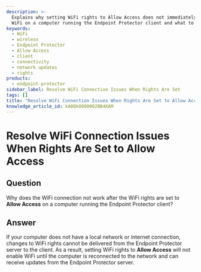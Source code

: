```yaml
---
description: >-
  Explains why setting WiFi rights to Allow Access does not immediately enable
  WiFi on a computer running the Endpoint Protector client and what to do.
keywords:
  - WiFi
  - wireless
  - Endpoint Protector
  - Allow Access
  - client
  - connectivity
  - network updates
  - rights
products:
  - endpoint-protector
sidebar_label: Resolve WiFi Connection Issues When Rights Are Set
tags: []
title: "Resolve WiFi Connection Issues When Rights Are Set to Allow Access"
knowledge_article_id: kA0Qk0000002BB4KAM
---
```


# Resolve WiFi Connection Issues When Rights Are Set to Allow Access

## Question
Why does the WiFi connection not work after the WiFi rights are set to **Allow Access** on a computer running the Endpoint Protector client?

## Answer
If your computer does not have a local network or internet connection, changes to WiFi rights cannot be delivered from the Endpoint Protector server to the client. As a result, setting WiFi rights to **Allow Access** will not enable WiFi until the computer is reconnected to the network and can receive updates from the Endpoint Protector server.
